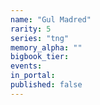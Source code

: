 ```yaml
---
name: "Gul Madred"
rarity: 5
series: "tng"
memory_alpha: ""
bigbook_tier:
events:
in_portal:
published: false
---
```

